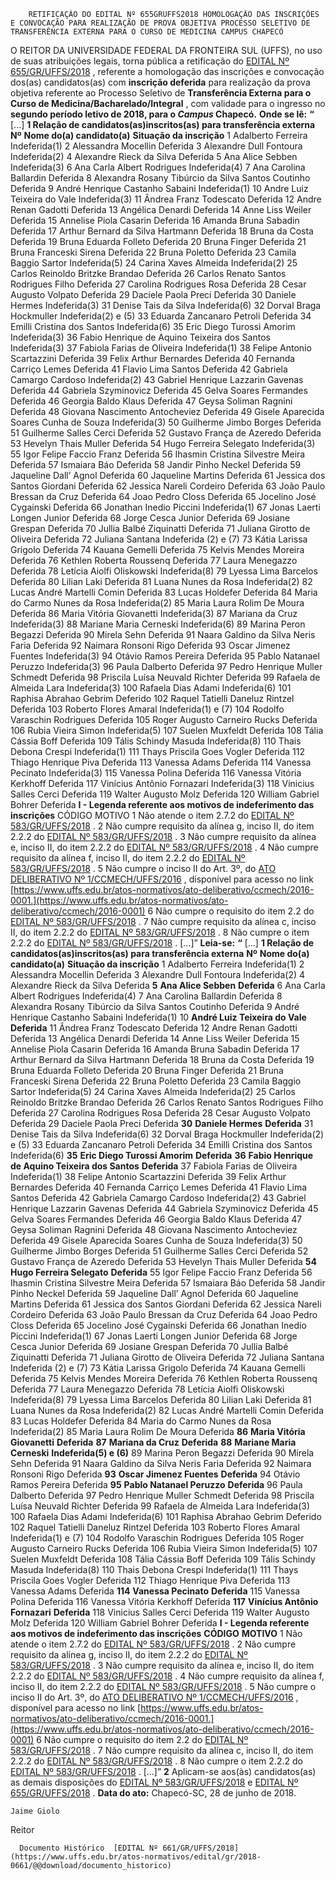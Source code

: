         RETIFICAÇÃO DO EDITAL Nº 655GRUFFS2018 HOMOLOGAÇÃO DAS INSCRIÇÕES E CONVOCAÇÃO PARA REALIZAÇÃO DE PROVA OBJETIVA PROCESSO SELETIVO DE TRANSFERÊNCIA EXTERNA PARA O CURSO DE MEDICINA CAMPUS CHAPECÓ  

 O REITOR DA UNIVERSIDADE FEDERAL DA FRONTEIRA SUL (UFFS), no uso de suas atribuições legais, torna pública a retificação do [EDITAL Nº 655/GR/UFFS/2018](https://www.google.com.br/search?q=EDITAL+N++655+GR+UFFS+2018)  , referente a homologação das inscrições e convocação dos(as) candidatos(as) com **inscrição deferida** para realização da prova objetiva referente ao Processo Seletivo de **Transferência Externa para o Curso de Medicina/Bacharelado/Integral** , com validade para o ingresso no **segundo período letivo de 2018, para o *Campus* Chapecó.**    **Onde se lê:**  **“** [...] **1 Relação de candidatos(as)inscritos(as) para transferência externa**      **Nº**    **Nome do(a) candidato(a)**    **Situação da inscrição**      1   Adalberto Ferreira   Indeferida(1)     2   Alessandra Mocellin   Deferida     3   Alexandre Dull Fontoura   Indeferida(2)     4   Alexandre Rieck da Silva   Deferida     5   Ana Alice Sebben   Indeferida(3)     6   Ana Carla Albert Rodrigues   Indeferida(4)     7   Ana Carolina Ballardin   Deferida     8   Alexandra Rosany Tibúrcio da Silva Santos Coutinho   Deferida     9   André Henrique Castanho Sabaini   Indeferida(1)     10   Andre Luiz Teixeira do Vale   Indeferida(3)     11   Ândrea Franz Todescato   Deferida     12   Andre Renan Gadotti   Deferida     13   Angélica Denardi   Deferida     14   Anne Liss Weiler   Deferida     15   Annelise Piola Casarin   Deferida     16   Amanda Bruna Sabadin   Deferida     17   Arthur Bernard da Silva Hartmann   Deferida     18   Bruna da Costa   Deferida     19   Bruna Eduarda Folleto   Deferida     20   Bruna Finger   Deferida     21   Bruna Franceski Sirena   Deferida     22   Bruna Poletto   Deferida     23   Camila Baggio Sartor   Indeferida(5)     24   Carina Xaves Almeida   Indeferida(2)     25   Carlos Reinoldo Britzke Brandao   Deferida     26   Carlos Renato Santos Rodrigues Filho   Deferida     27   Carolina Rodrigues Rosa   Deferida     28   Cesar Augusto Volpato   Deferida     29   Daciele Paola Preci   Deferida     30   Daniele Hermes   Indeferida(3)     31   Denise Tais da Silva   Indeferida(6)     32   Dorval Braga Hockmuller   Indeferida(2) e (5)     33   Eduarda Zancanaro Petroli   Deferida     34   Emilli Cristina dos Santos   Indeferida(6)     35   Eric Diego Turossi Amorim   Indeferida(3)     36   Fabio Henrique de Aquino Teixeira dos Santos   Indeferida(3)     37   Fabiola Farias de Oliveira   Indeferida(1)     38   Felipe Antonio Scartazzini   Deferida     39   Felix Arthur Bernardes   Deferida     40   Fernanda Carriço Lemes   Deferida     41   Flavio Lima Santos   Deferida     42   Gabriela Camargo Cardoso   Indeferida(2)     43   Gabriel Henrique Lazzarin Gavenas   Deferida     44   Gabriela Szyminovicz   Deferida     45   Gelva Soares Fermandes   Deferida     46   Georgia Baldo Klaus   Deferida     47   Geysa Soliman Ragnini   Deferida     48   Giovana Nascimento Antocheviez   Deferida     49   Gisele Aparecida Soares Cunha de Souza   Indeferida(3)     50   Guilherme Jimbo Borges   Deferida     51   Guilherme Salles Cerci   Deferida     52   Gustavo França de Azeredo   Deferida     53   Hevelyn Thais Muller   Deferida     54   Hugo Ferreira Selegato   Indeferida(3)     55   Igor Felipe Faccio Franz   Deferida     56   Ihasmin Cristina Silvestre Meira   Deferida     57   Ismaiara Báo   Deferida     58   Jandir Pinho Neckel   Deferida     59   Jaqueline Dall’ Agnol   Deferida     60   Jaqueline Martins   Deferida     61   Jessica dos Santos Giordani   Deferida     62   Jessica Nareli Cordeiro   Deferida     63   João Paulo Bressan da Cruz   Deferida     64   Joao Pedro Closs   Deferida     65   Jocelino José Cygainski   Deferida     66   Jonathan Inedio Piccini   Indeferida(1)     67   Jonas Laerti Longen Junior   Deferida     68   Jorge Cesca Junior   Deferida     69   Josiane Grespan   Deferida     70   Jullia Balbé Ziquinatti   Deferida     71   Juliana Girotto de Oliveira   Deferida     72   Juliana Santana   Indeferida (2) e (7)     73   Kátia Larissa Grigolo   Deferida     74   Kauana Gemelli   Deferida     75   Kelvis Mendes Moreira   Deferida     76   Kethlen Roberta Roussenq   Deferida     77   Laura Menegazzo   Deferida     78   Letícia Aiolfi Oliskowski   Indeferida(8)     79   Lyessa Lima Barcelos   Deferida     80   Lilian Laki   Deferida     81   Luana Nunes da Rosa   Indeferida(2)     82   Lucas André Martelli Comin   Deferida     83   Lucas Holdefer   Deferida     84   Maria do Carmo Nunes da Rosa   Indeferida(2)     85   Maria Laura Rolim De Moura   Deferida     86   Maria Vitória Giovanetti   Indeferida(3)     87   Mariana da Cruz   Indeferida(3)     88   Mariane Maria Cerneski   Indeferida(6)     89   Marina Peron Begazzi   Deferida     90   Mirela Sehn   Deferida     91   Naara Galdino da Silva Neris Faria   Deferida     92   Naimara Ronsoni Rigo   Deferida     93   Oscar Jimenez Fuentes   Indeferida(3)     94   Otávio Ramos Pereira   Deferida     95   Pablo Natanael Peruzzo   Indeferida(3)     96   Paula Dalberto   Deferida     97   Pedro Henrique Muller Schmedt   Deferida     98   Priscila Luísa Neuvald Richter   Deferida     99   Rafaela de Almeida Lara   Indeferida(3)     100   Rafaela Dias Adami   Indeferida(6)     101   Raphisa Abrahao Gebrim   Deferido     102   Raquel Tatielli Daneluz Rintzel   Deferida     103   Roberto Flores Amaral   Indeferida(1) e (7)     104   Rodolfo Varaschin Rodrigues   Deferida     105   Roger Augusto Carneiro Rucks   Deferida     106   Rubia Vieira Simon   Indeferida(5)     107   Suelen Muxfeldt   Deferida     108   Tália Cássia Boff   Deferida     109   Tális Schindy Masuda   Indeferida(8)     110   Thais Debona Crespi   Indeferida(1)     111   Thays Priscila Goes Vogler   Deferida     112   Thiago Henrique Piva   Deferida     113   Vanessa Adams   Deferida     114   Vanessa Pecinato   Indeferida(3)     115   Vanessa Polina   Deferida     116   Vanessa Vitória Kerkhoff   Deferida     117   Vinícius Antônio Fornazari   Indeferida(3)     118   Vinicius Salles Cerci   Deferida     119   Walter Augusto Molz   Deferida     120   William Gabriel Bohrer   Deferida      **I - Legenda referente aos motivos de indeferimento das inscrições**     CÓDIGO MOTIVO    1   Não atende o item 2.7.2 do [EDITAL Nº 583/GR/UFFS/2018](https://www.uffs.edu.br/atos-normativos/edital/gr/2018-0583)  .     2   Não cumpre requisito da alínea g, inciso II, do item 2.2.2 do [EDITAL Nº 583/GR/UFFS/2018](https://www.uffs.edu.br/atos-normativos/edital/gr/2018-0583)  .     3   Não cumpre requisito da alínea e, inciso II, do item 2.2.2 do [EDITAL Nº 583/GR/UFFS/2018](https://www.uffs.edu.br/atos-normativos/edital/gr/2018-0583)  .     4   Não cumpre requisito da alínea f, inciso II, do item 2.2.2 do [EDITAL Nº 583/GR/UFFS/2018](https://www.uffs.edu.br/atos-normativos/edital/gr/2018-0583)  .     5   Não cumpre o inciso II do Art. 3º, do [ATO DELIBERATIVO Nº 1/CCMECH/UFFS/2016](https://www.uffs.edu.br/atos-normativos/ato-deliberativo/ccmech/2016-0001)  , disponível para acesso no link [https://www.uffs.edu.br/atos-normativos/ato-deliberativo/ccmech/2016-0001.](https://www.uffs.edu.br/atos-normativos/ato-deliberativo/ccmech/2016-0001)      6   Não cumpre o requisito do item 2.2 do [EDITAL Nº 583/GR/UFFS/2018](https://www.uffs.edu.br/atos-normativos/edital/gr/2018-0583)  .     7   Não cumpre requisito da alínea c, inciso II, do item 2.2.2 do [EDITAL Nº 583/GR/UFFS/2018](https://www.uffs.edu.br/atos-normativos/edital/gr/2018-0583)  .     8   Não cumpre o item 2.2.2 do [EDITAL Nº 583/GR/UFFS/2018](https://www.uffs.edu.br/atos-normativos/edital/gr/2018-0583)  .     [...]”   **Leia-se:**  **“** [...] **1 Relação de candidatos(as)inscritos(as) para transferência externa**      **Nº**    **Nome do(a) candidato(a)**    **Situação da inscrição**      1   Adalberto Ferreira   Indeferida(1)     2   Alessandra Mocellin   Deferida     3   Alexandre Dull Fontoura   Indeferida(2)     4   Alexandre Rieck da Silva   Deferida     **5**    **Ana Alice Sebben**    **Deferida**      6   Ana Carla Albert Rodrigues   Indeferida(4)     7   Ana Carolina Ballardin   Deferida     8   Alexandra Rosany Tibúrcio da Silva Santos Coutinho   Deferida     9   André Henrique Castanho Sabaini   Indeferida(1)     10   **André Luiz Teixeira do Vale**    **Deferida**      11   Ândrea Franz Todescato   Deferida     12   Andre Renan Gadotti   Deferida     13   Angélica Denardi   Deferida     14   Anne Liss Weiler   Deferida     15   Annelise Piola Casarin   Deferida     16   Amanda Bruna Sabadin   Deferida     17   Arthur Bernard da Silva Hartmann   Deferida     18   Bruna da Costa   Deferida     19   Bruna Eduarda Folleto   Deferida     20   Bruna Finger   Deferida     21   Bruna Franceski Sirena   Deferida     22   Bruna Poletto   Deferida     23   Camila Baggio Sartor   Indeferida(5)     24   Carina Xaves Almeida   Indeferida(2)     25   Carlos Reinoldo Britzke Brandao   Deferida     26   Carlos Renato Santos Rodrigues Filho   Deferida     27   Carolina Rodrigues Rosa   Deferida     28   Cesar Augusto Volpato   Deferida     29   Daciele Paola Preci   Deferida     **30**    **Daniele Hermes**    **Deferida**      31   Denise Tais da Silva   Indeferida(6)     32   Dorval Braga Hockmuller   Indeferida(2) e (5)     33   Eduarda Zancanaro Petroli   Deferida     34   Emilli Cristina dos Santos   Indeferida(6)     **35**    **Eric Diego Turossi Amorim**    **Deferida**      **36**    **Fabio Henrique de Aquino Teixeira dos Santos**    **Deferida**      37   Fabiola Farias de Oliveira   Indeferida(1)     38   Felipe Antonio Scartazzini   Deferida     39   Felix Arthur Bernardes   Deferida     40   Fernanda Carriço Lemes   Deferida     41   Flavio Lima Santos   Deferida     42   Gabriela Camargo Cardoso   Indeferida(2)     43   Gabriel Henrique Lazzarin Gavenas   Deferida     44   Gabriela Szyminovicz   Deferida     45   Gelva Soares Fermandes   Deferida     46   Georgia Baldo Klaus   Deferida     47   Geysa Soliman Ragnini   Deferida     48   Giovana Nascimento Antocheviez   Deferida     49   Gisele Aparecida Soares Cunha de Souza   Indeferida(3)     50   Guilherme Jimbo Borges   Deferida     51   Guilherme Salles Cerci   Deferida     52   Gustavo França de Azeredo   Deferida     53   Hevelyn Thais Muller   Deferida     **54**    **Hugo Ferreira Selegato**    **Deferida**      55   Igor Felipe Faccio Franz   Deferida     56   Ihasmin Cristina Silvestre Meira   Deferida     57   Ismaiara Báo   Deferida     58   Jandir Pinho Neckel   Deferida     59   Jaqueline Dall’ Agnol   Deferida     60   Jaqueline Martins   Deferida     61   Jessica dos Santos Giordani   Deferida     62   Jessica Nareli Cordeiro   Deferida     63   João Paulo Bressan da Cruz   Deferida     64   Joao Pedro Closs   Deferida     65   Jocelino José Cygainski   Deferida     66   Jonathan Inedio Piccini   Indeferida(1)     67   Jonas Laerti Longen Junior   Deferida     68   Jorge Cesca Junior   Deferida     69   Josiane Grespan   Deferida     70   Jullia Balbé Ziquinatti   Deferida     71   Juliana Girotto de Oliveira   Deferida     72   Juliana Santana   Indeferida (2) e (7)     73   Kátia Larissa Grigolo   Deferida     74   Kauana Gemelli   Deferida     75   Kelvis Mendes Moreira   Deferida     76   Kethlen Roberta Roussenq   Deferida     77   Laura Menegazzo   Deferida     78   Letícia Aiolfi Oliskowski   Indeferida(8)     79   Lyessa Lima Barcelos   Deferida     80   Lilian Laki   Deferida     81   Luana Nunes da Rosa   Indeferida(2)     82   Lucas André Martelli Comin   Deferida     83   Lucas Holdefer   Deferida     84   Maria do Carmo Nunes da Rosa   Indeferida(2)     85   Maria Laura Rolim De Moura   Deferida     **86**    **Maria Vitória Giovanetti**    **Deferida**      **87**    **Mariana da Cruz**    **Deferida**      **88**    **Mariane Maria Cerneski**    **Indeferida(5) e (6)**      89   Marina Peron Begazzi   Deferida     90   Mirela Sehn   Deferida     91   Naara Galdino da Silva Neris Faria   Deferida     92   Naimara Ronsoni Rigo   Deferida     **93**    **Oscar Jimenez Fuentes**    **Deferida**      94   Otávio Ramos Pereira   Deferida     **95**    **Pablo Natanael Peruzzo**    **Deferida**      96   Paula Dalberto   Deferida     97   Pedro Henrique Muller Schmedt   Deferida     98   Priscila Luísa Neuvald Richter   Deferida     99   Rafaela de Almeida Lara   Indeferida(3)     100   Rafaela Dias Adami   Indeferida(6)     101   Raphisa Abrahao Gebrim   Deferido     102   Raquel Tatielli Daneluz Rintzel   Deferida     103   Roberto Flores Amaral   Indeferida(1) e (7)     104   Rodolfo Varaschin Rodrigues   Deferida     105   Roger Augusto Carneiro Rucks   Deferida     106   Rubia Vieira Simon   Indeferida(5)     107   Suelen Muxfeldt   Deferida     108   Tália Cássia Boff   Deferida     109   Tális Schindy Masuda   Indeferida(8)     110   Thais Debona Crespi   Indeferida(1)     111   Thays Priscila Goes Vogler   Deferida     112   Thiago Henrique Piva   Deferida     113   Vanessa Adams   Deferida     **114**    **Vanessa Pecinato**    **Deferida**      115   Vanessa Polina   Deferida     116   Vanessa Vitória Kerkhoff   Deferida     **117**    **Vinícius Antônio Fornazari**    **Deferida**      118   Vinicius Salles Cerci   Deferida     119   Walter Augusto Molz   Deferida     120   William Gabriel Bohrer   Deferida      **I - Legenda referente aos motivos de indeferimento das inscrições**      **CÓDIGO**    **MOTIVO**      1   Não atende o item 2.7.2 do [EDITAL Nº 583/GR/UFFS/2018](https://www.uffs.edu.br/atos-normativos/edital/gr/2018-0583)  .     2   Não cumpre requisito da alínea g, inciso II, do item 2.2.2 do [EDITAL Nº 583/GR/UFFS/2018](https://www.uffs.edu.br/atos-normativos/edital/gr/2018-0583)  .     3   Não cumpre requisito da alínea e, inciso II, do item 2.2.2 do [EDITAL Nº 583/GR/UFFS/2018](https://www.uffs.edu.br/atos-normativos/edital/gr/2018-0583)  .     4   Não cumpre requisito da alínea f, inciso II, do item 2.2.2 do [EDITAL Nº 583/GR/UFFS/2018](https://www.uffs.edu.br/atos-normativos/edital/gr/2018-0583)  .     5   Não cumpre o inciso II do Art. 3º, do [ATO DELIBERATIVO Nº 1/CCMECH/UFFS/2016](https://www.uffs.edu.br/atos-normativos/ato-deliberativo/ccmech/2016-0001)  , disponível para acesso no link [https://www.uffs.edu.br/atos-normativos/ato-deliberativo/ccmech/2016-0001.](https://www.uffs.edu.br/atos-normativos/ato-deliberativo/ccmech/2016-0001)      6   Não cumpre o requisito do item 2.2 do [EDITAL Nº 583/GR/UFFS/2018](https://www.uffs.edu.br/atos-normativos/edital/gr/2018-0583)  .     7   Não cumpre requisito da alínea c, inciso II, do item 2.2.2 do [EDITAL Nº 583/GR/UFFS/2018](https://www.uffs.edu.br/atos-normativos/edital/gr/2018-0583)  .     8   Não cumpre o item 2.2.2 do [EDITAL Nº 583/GR/UFFS/2018](https://www.uffs.edu.br/atos-normativos/edital/gr/2018-0583)  .     [...]”   **2** Aplicam-se aos(às) candidatos(as) as demais disposições do [EDITAL Nº 583/GR/UFFS/2018](https://www.uffs.edu.br/atos-normativos/edital/gr/2018-0583)  e [EDITAL Nº 655/GR/UFFS/2018](https://www.google.com.br/search?q=EDITAL+N++655+GR+UFFS+2018)  .      **Data do ato:** Chapecó-SC, 28 de junho de 2018.   
 

    Jaime Giolo   
 Reitor 

      Documento Histórico  [EDITAL Nº 661/GR/UFFS/2018](https://www.uffs.edu.br/atos-normativos/edital/gr/2018-0661/@@download/documento_historico)     
      